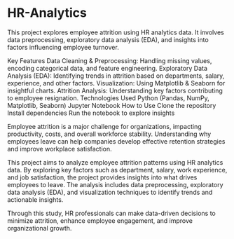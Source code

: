 # HR-Analytics

This project explores employee attrition using HR analytics data. It involves data preprocessing, exploratory data analysis (EDA), and insights into factors influencing employee turnover.

Key Features
Data Cleaning & Preprocessing: Handling missing values, encoding categorical data, and feature engineering.
Exploratory Data Analysis (EDA): Identifying trends in attrition based on departments, salary, experience, and other factors.
Visualization: Using Matplotlib & Seaborn for insightful charts.
Attrition Analysis: Understanding key factors contributing to employee resignation.
Technologies Used
Python (Pandas, NumPy, Matplotlib, Seaborn)
Jupyter Notebook
How to Use
Clone the repository
Install dependencies
Run the notebook to explore insights

Employee attrition is a major challenge for organizations, impacting productivity, costs, and overall workforce stability. Understanding why employees leave can help companies develop effective retention strategies and improve workplace satisfaction.

This project aims to analyze employee attrition patterns using HR analytics data. By exploring key factors such as department, salary, work experience, and job satisfaction, the project provides insights into what drives employees to leave. The analysis includes data preprocessing, exploratory data analysis (EDA), and visualization techniques to identify trends and actionable insights.

Through this study, HR professionals can make data-driven decisions to minimize attrition, enhance employee engagement, and improve organizational growth.
